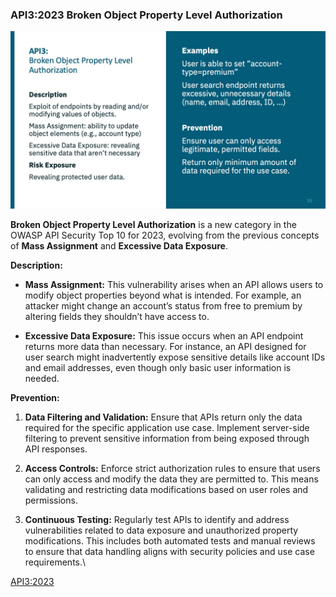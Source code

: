 ### API3:2023 Broken Object Property Level Authorization

![](/API%20Security%20Fundamentals/images/ffb0cfc-cbd3-86d-77ed-3b087cd845_API3_BrokenObjectProperty.jpg)

**Broken Object Property Level Authorization** is a new category in the OWASP API Security Top 10 for 2023, evolving from the previous concepts of **Mass Assignment** and **Excessive Data Exposure**.

**Description:**
- **Mass Assignment:** This vulnerability arises when an API allows users to modify object properties beyond what is intended. For example, an attacker might change an account’s status from free to premium by altering fields they shouldn’t have access to.
  
- **Excessive Data Exposure:** This issue occurs when an API endpoint returns more data than necessary. For instance, an API designed for user search might inadvertently expose sensitive details like account IDs and email addresses, even though only basic user information is needed.

**Prevention:**
1. **Data Filtering and Validation:** Ensure that APIs return only the data required for the specific application use case. Implement server-side filtering to prevent sensitive information from being exposed through API responses.
   
2. **Access Controls:** Enforce strict authorization rules to ensure that users can only access and modify the data they are permitted to. This means validating and restricting data modifications based on user roles and permissions.

3. **Continuous Testing:** Regularly test APIs to identify and address vulnerabilities related to data exposure and unauthorized property modifications. This includes both automated tests and manual reviews to ensure that data handling aligns with security policies and use case requirements.\

[API3:2023](https://owasp.org/API-Security/editions/2023/en/0xa3-broken-object-property-level-authorization/)